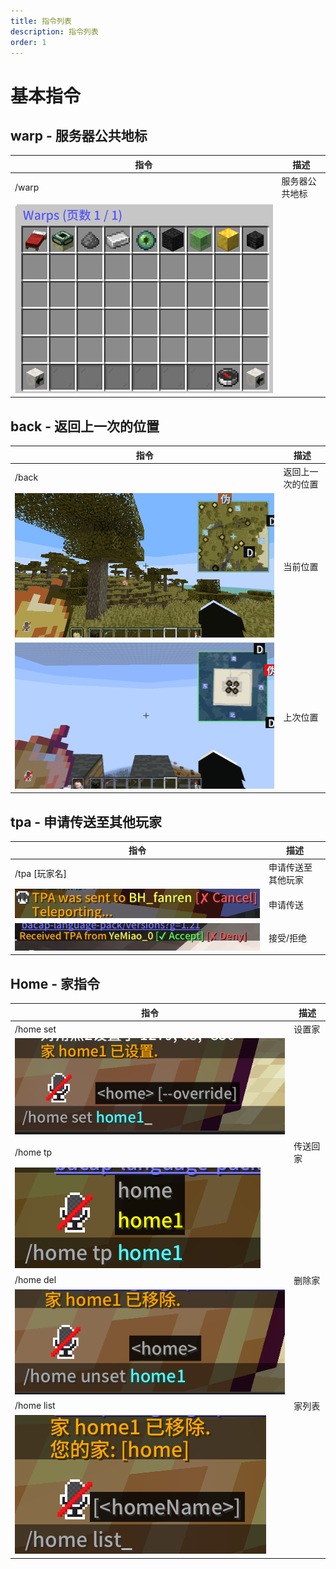 ```yaml
---
title: 指令列表
description: 指令列表
order: 1
---
```


# 基本指令

## warp - 服务器公共地标

| 指令 | 描述 |
| --- | --- |
| /warp | 服务器公共地标 |
| ![warp](./command-list/Command-list01.png) | |

## back - 返回上一次的位置

| 指令 | 描述 |
| --- | --- |
| /back | 返回上一次的位置 | 
| ![back](./command-list/Command-list02.png) | 当前位置 |
| ![back](./command-list/Command-list03.png) | 上次位置 |




## tpa - 申请传送至其他玩家
| 指令 | 描述 |
| --- | --- |
| /tpa \[玩家名\] | 申请传送至其他玩家 |
| ![tpa](./Command-list/Command-list04.png) | 申请传送 |
| ![tpareply](./Command-list/Command-list05.png) | 接受/拒绝 |



## Home - 家指令
| 指令 | 描述 |
| --- | --- |
| /home set | 设置家 |
| ![homeset](./command-list/Command-list06.png) | |
| /home tp | 传送回家 |
| ![hometp](./command-list/Command-list07.png) | |
| /home del | 删除家 |
| ![homedel](./command-list/Command-list08.png) | |
| /home list | 家列表 |
| ![homelist](./command-list/Command-list09.png) | |


<Contributors />